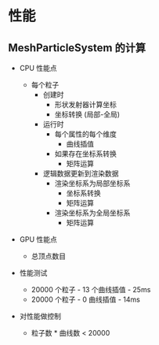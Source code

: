 # 性能

## MeshParticleSystem 的计算

* CPU 性能点
  * 每个粒子
    * 创建时
      * 形状发射器计算坐标
      * 坐标转换 (局部-全局)
    * 运行时
      * 每个属性的每个维度
        * 曲线插值
      * 如果存在坐标系转换
        * 矩阵运算
    * 逻辑数据更新到渲染数据
      * 渲染坐标系为局部坐标系
        * 坐标系转换
        * 矩阵运算
      * 渲染坐标系为全局坐标系
        * 矩阵运算

* GPU 性能点
  * 总顶点数目

* 性能测试
  * 20000 个粒子 - 13 个曲线插值 - 25ms
  * 20000 个粒子 - 0 曲线插值    - 14ms

* 对性能做控制
  * 粒子数 * 曲线数 < 20000
